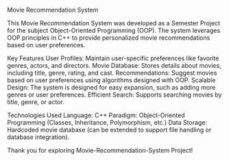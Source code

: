 Movie Recommendation System

This Movie Recommendation System was developed as a Semester Project for the subject Object-Oriented Programming (OOP). 
The system leverages OOP principles in C++ to provide personalized movie recommendations based on user preferences.

Key Features
User Profiles: Maintain user-specific preferences like favorite genres, actors, and directors.
Movie Database: Stores details about movies, including title, genre, rating, and cast.
Recommendations: Suggest movies based on user preferences using algorithms designed with OOP.
Scalable Design: The system is designed for easy expansion, such as adding more genres or user preferences.
Efficient Search: Supports searching movies by title, genre, or actor.

Technologies Used
Language: C++
Paradigm: Object-Oriented Programming (Classes, Inheritance, Polymorphism, etc.)
Data Storage: Hardcoded movie database (can be extended to support file handling or database integration).

Thank you for exploring Movie-Recommendation-System Project!
